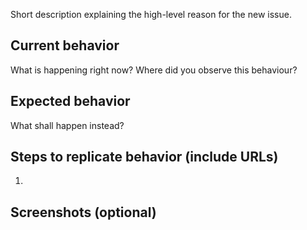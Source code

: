 Short description explaining the high-level reason for the new issue.

## Current behavior

What is happening right now? Where did you observe this behaviour?

## Expected behavior

What shall happen instead?

## Steps to replicate behavior (include URLs)

1.

## Screenshots (optional)
